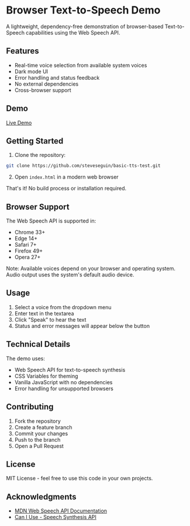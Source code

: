 # Browser Text-to-Speech Demo

A lightweight, dependency-free demonstration of browser-based Text-to-Speech capabilities using the Web Speech API.

## Features

- Real-time voice selection from available system voices
- Dark mode UI
- Error handling and status feedback
- No external dependencies
- Cross-browser support

## Demo

[Live Demo](https://steveseguin.github.io/basic-tts-test/) <!-- Add your deployed demo link here -->

## Getting Started

1. Clone the repository:
```bash
git clone https://github.com/steveseguin/basic-tts-test.git
```

2. Open `index.html` in a modern web browser

That's it! No build process or installation required.

## Browser Support

The Web Speech API is supported in:
- Chrome 33+
- Edge 14+
- Safari 7+
- Firefox 49+
- Opera 27+

Note: Available voices depend on your browser and operating system. Audio output uses the system's default audio device.

## Usage

1. Select a voice from the dropdown menu
2. Enter text in the textarea
3. Click "Speak" to hear the text
4. Status and error messages will appear below the button

## Technical Details

The demo uses:
- Web Speech API for text-to-speech synthesis
- CSS Variables for theming
- Vanilla JavaScript with no dependencies
- Error handling for unsupported browsers

## Contributing

1. Fork the repository
2. Create a feature branch
3. Commit your changes
4. Push to the branch
5. Open a Pull Request

## License

MIT License - feel free to use this code in your own projects.

## Acknowledgments

- [MDN Web Speech API Documentation](https://developer.mozilla.org/en-US/docs/Web/API/Web_Speech_API)
- [Can I Use - Speech Synthesis API](https://caniuse.com/speech-synthesis)
